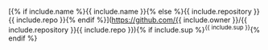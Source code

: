[{% if include.name %}{{ include.name }}{% else %}{{ include.repository }}{{ include.repo }}{% endif %}](https://github.com/{{ include.owner }}/{{ include.repository }}{{ include.repo }}){% if include.sup %}<sup>{{ include.sup }}</sup>{% endif %}

